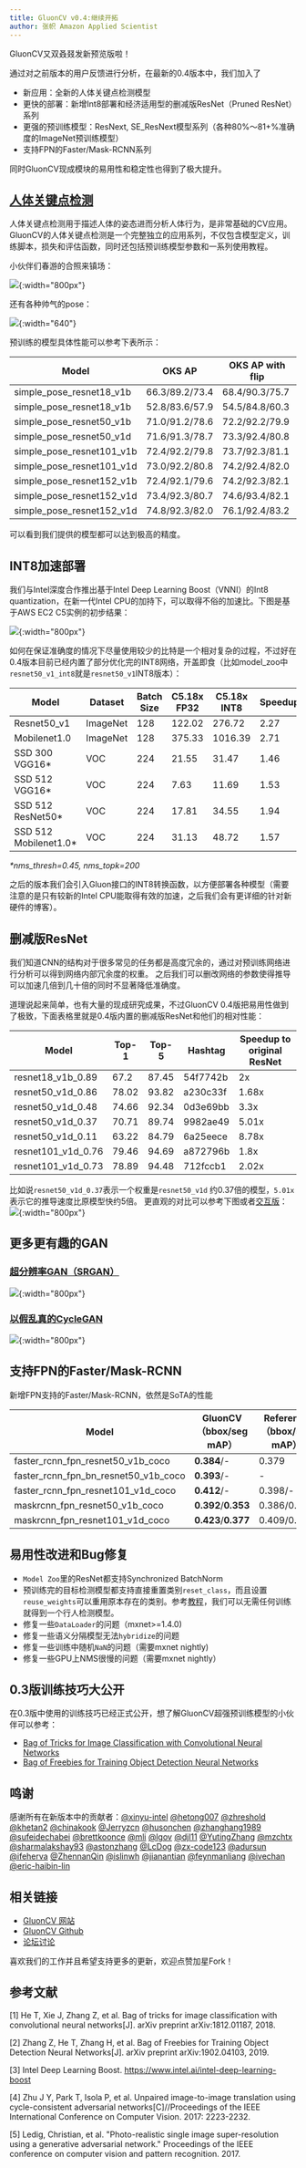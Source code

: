 ```yaml
---
title: GluonCV v0.4:继续开拓
author: 张帜 Amazon Applied Scientist
---
```


GluonCV又双叒叕发新预览版啦！

通过对之前版本的用户反馈进行分析，在最新的0.4版本中，我们加入了

- 新应用：全新的人体关键点检测模型
- 更快的部署：新增Int8部署和经济适用型的删减版ResNet（Pruned ResNet）系列
- 更强的预训练模型：ResNext, SE_ResNext模型系列（各种80%～81+%准确度的ImageNet预训练模型）
- 支持FPN的Faster/Mask-RCNN系列

同时GluonCV现成模块的易用性和稳定性也得到了极大提升。

## [人体关键点检测](https://gluon-cv.mxnet.io/model_zoo/pose.html)

人体关键点检测用于描述人体的姿态进而分析人体行为，是非常基础的CV应用。GluonCV的人体关键点检测是一个完整独立的应用系列，不仅包含模型定义，训练脚本，损失和评估函数，同时还包括预训练模型参数和一系列使用教程。

小伙伴们春游的合照来镇场：

![](img/gluon-cv-0.4-pose_offsite.png){:width="800px"}

还有各种帅气的pose：

![](img/gluon-cv-0.4-pose_offsite_collection.gif){:width="640"}

预训练的模型具体性能可以参考下表所示：

| Model                       | OKS AP         | OKS AP with flip   |
|-----------------------------|----------------|--------------------|
| simple_pose_resnet18_v1b    | 66.3/89.2/73.4 | 68.4/90.3/75.7     |
| simple_pose_resnet18_v1b    | 52.8/83.6/57.9 | 54.5/84.8/60.3     |
| simple_pose_resnet50_v1b    | 71.0/91.2/78.6 | 72.2/92.2/79.9     |
| simple_pose_resnet50_v1d    | 71.6/91.3/78.7 | 73.3/92.4/80.8     |
| simple_pose_resnet101_v1b   | 72.4/92.2/79.8 | 73.7/92.3/81.1     |
| simple_pose_resnet101_v1d   | 73.0/92.2/80.8 | 74.2/92.4/82.0     |
| simple_pose_resnet152_v1b   | 72.4/92.1/79.6 | 74.2/92.3/82.1     |
| simple_pose_resnet152_v1d   | 73.4/92.3/80.7 | 74.6/93.4/82.1     |
| simple_pose_resnet152_v1d   | 74.8/92.3/82.0 | 76.1/92.4/83.2     |

可以看到我们提供的模型都可以达到极高的精度。

## INT8加速部署

我们与Intel深度合作推出基于Intel Deep Learning Boost（VNNI）的Int8 quantization，在新一代Intel CPU的加持下，可以取得不俗的加速比。下图是基于AWS EC2 C5实例的初步结果：

![](img/gluon-cv-0.4_intel_int8.png){:width="800px"}

如何在保证准确度的情况下尽量使用较少的比特是一个相对复杂的过程，不过好在0.4版本目前已经内置了部分优化完的INT8网络，开盖即食（比如model_zoo中`resnet50_v1_int8`就是`resnet50_v1`INT8版本）：


Model | Dataset | Batch Size | C5.18x FP32 | C5.18x INT8 | Speedup | FP32 Acc | INT8 Acc
-- | -- | -- | -- | -- | -- | -- | --
Resnet50_v1 | ImageNet | 128 | 122.02 | 276.72 | 2.27 | 77.21%/93.55% | 76.86%/93.46%
Mobilenet1.0 | ImageNet | 128 | 375.33 | 1016.39 | 2.71 | 73.28%/91.22% | 72.85%/90.99%
SSD 300 VGG16* | VOC | 224 | 21.55 | 31.47 | 1.46 | 77.4 | 77.46
SSD 512 VGG16* | VOC | 224 | 7.63 | 11.69 | 1.53 | 78.41 | 78.39
SSD 512 ResNet50* | VOC | 224 | 17.81 | 34.55 | 1.94 | 80.21 | 80.16
SSD 512 Mobilenet1.0* | VOC | 224 | 31.13 | 48.72 | 1.57 | 75.42 | 75.04

*\*nms_thresh=0.45, nms_topk=200*

之后的版本我们会引入Gluon接口的INT8转换函数，以方便部署各种模型（需要注意的是只有较新的Intel CPU能取得有效的加速，之后我们会有更详细的针对新硬件的博客）。



## 删减版ResNet

我们知道CNN的结构对于很多常见的任务都是高度冗余的，通过对预训练网络进行分析可以得到网络内部冗余度的权重。
之后我们可以删改网络的参数使得推导可以加速几倍到几十倍的同时不显著降低准确度。

道理说起来简单，也有大量的现成研究成果，不过GluonCV 0.4版把易用性做到了极致，下面表格里就是0.4版内置的删减版ResNet和他们的相对性能：

| Model             | Top-1 | Top-5 | Hashtag  | Speedup to original ResNet |
|-------------------|-------|-------|----------|------------------------------|
| resnet18_v1b_0.89 | 67.2  | 87.45 | 54f7742b | 2x                           |
| resnet50_v1d_0.86 | 78.02 | 93.82 | a230c33f | 1.68x                        |
|  resnet50_v1d_0.48    | 74.66 | 92.34 | 0d3e69bb | 3.3x  |
|  resnet50_v1d_0.37    | 70.71 | 89.74 | 9982ae49 | 5.01x    |
|  resnet50_v1d_0.11    | 63.22 | 84.79 | 6a25eece | 8.78x      |
|  resnet101_v1d_0.76   | 79.46 | 94.69 | a872796b | 1.8x          |
|   resnet101_v1d_0.73   | 78.89 | 94.48 | 712fccb1 | 2.02x     |

比如说`resnet50_v1d_0.37`表示一个权重是`resnet50_v1d` 约0.37倍的模型，`5.01x`表示它的推导速度比原模型快约5倍。
更直观的对比可以参考下图或者[交互版](https://gluon-cv.mxnet.io/model_zoo/classification.html)：
![](img/gluon-cv-0.4-image-classification.png){:width="800px"}


## 更多更有趣的GAN

### [超分辨率GAN（SRGAN）](https://github.com/dmlc/gluon-cv/tree/master/scripts/gan/srgan)

![](img/gluon-cv-0.4-srgan.png){:width="800px"}

### [以假乱真的CycleGAN](https://github.com/dmlc/gluon-cv/tree/master/scripts/gan/cycle_gan)

![](img/gluon-cv-0.4-cyclegan.jpg){:width="800px"}


## 支持FPN的Faster/Mask-RCNN

新增FPN支持的Faster/Mask-RCNN，依然是SoTA的性能

| Model | GluonCV （bbox/seg mAP） | Reference （bbox/seg mAP） |
|--------------------------------------------------|----------------|--------------------|
| faster_rcnn_fpn_resnet50_v1b_coco | **0.384**/- | 0.379 |
| faster_rcnn_fpn_bn_resnet50_v1b_coco | **0.393**/- | - |
| faster_rcnn_fpn_resnet101_v1d_coco | **0.412**/- | 0.398/- |
| maskrcnn_fpn_resnet50_v1b_coco | **0.392**/**0.353** | 0.386/0.345 |
| maskrcnn_fpn_resnet101_v1d_coco | **0.423**/**0.377** | 0.409/0.364 |

## 易用性改进和Bug修复

- `Model Zoo`里的ResNet都支持Synchronized BatchNorm
- 预训练完的目标检测模型都支持直接重置类别`reset_class`，而且设置`reuse_weights`可以重用原本存在的类别。参考[教程](https://gluon-cv.mxnet.io/build/examples_detection/skip_fintune.html#sphx-glr-build-examples-detection-skip-fintune-py)，我们可以无需任何训练就得到一个行人检测模型。
- 修复一些`DataLoader`的问题（mxnet>=1.4.0)
- 修复一些语义分隔模型无法`hybridize`的问题
- 修复一些训练中随机`NaN`的问题（需要mxnet nightly)
- 修复一些GPU上NMS很慢的问题（需要mxnet nightly）


## 0.3版训练技巧大公开

在0.3版中使用的训练技巧已经正式公开，想了解GluonCV超强预训练模型的小伙伴可以参考：

- [Bag of Tricks for Image Classification with Convolutional Neural Networks](https://arxiv.org/abs/1812.01187)
- [Bag of Freebies for Training Object Detection Neural Networks](https://arxiv.org/abs/1902.04103)

## 鸣谢

感谢所有在新版本中的贡献者：[@xinyu-intel](https://github.com/xinyu-intel) [@hetong007](https://github.com/hetong007) [@zhreshold](https://github.com/zhreshold) [@khetan2](https://github.com/khetan2) [@chinakook](https://github.com/chinakook) [@Jerryzcn](https://github.com/Jerryzcn) [@husonchen](https://github.com/husonchen) [@zhanghang1989](https://github.com/zhanghang1989) [@sufeidechabei](https://github.com/sufeidechabei)  [@brettkoonce](https://github.com/brettkoonce) [@mli](https://github.com/mli) [@lgov](https://github.com/lgov) [@djl11](https://github.com/djl11) [@YutingZhang](https://github.com/YutingZhang) [@mzchtx](https://github.com/mzchtx) [@sharmalakshay93](https://github.com/sharmalakshay93) [@astonzhang](https://github.com/astonzhang) [@LcDog](https://github.com/LcDog) [@zx-code123](https://github.com/zx-code123) [@adursun](https://github.com/adursun) [@ifeherva](https://github.com/ifeherva) [@ZhennanQin](https://github.com/ZhennanQin) [@islinwh](https://github.com/islinwh) [@jianantian](https://github.com/jianantian) [@feynmanliang](https://github.com/feynmanliang) [@ivechan](https://github.com/ivechan) [@eric-haibin-lin](https://github.com/eric-haibin-lin)

## 相关链接

- [GluonCV 网站](https://gluon-cv.mxnet.io/index.html)
- [GluonCV Github](https://github.com/dmlc/gluon-cv)
- [论坛讨论](https://discuss.mxnet.io/)

喜欢我们的工作并且希望支持更多的更新，欢迎点赞加星Fork！


## 参考文献

[1] He T, Xie J, Zhang Z, et al. Bag of tricks for image classification with convolutional neural networks[J]. arXiv preprint arXiv:1812.01187, 2018.

[2] Zhang Z, He T, Zhang H, et al. Bag of Freebies for Training Object Detection Neural Networks[J]. arXiv preprint arXiv:1902.04103, 2019.

[3] Intel Deep Learning Boost. https://www.intel.ai/intel-deep-learning-boost

[4] Zhu J Y, Park T, Isola P, et al. Unpaired image-to-image translation using cycle-consistent adversarial networks[C]//Proceedings of the IEEE International Conference on Computer Vision. 2017: 2223-2232.

[5] Ledig, Christian, et al. "Photo-realistic single image super-resolution using a generative adversarial network." Proceedings of the IEEE conference on computer vision and pattern recognition. 2017.

